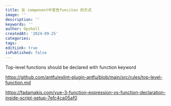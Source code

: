 ```yaml
---
title: 在 component中宣告funciton 的方式
image: ''
description: ''
keywords: ''
author: Opshell
createdAt: '2024-09-25'
categories: 
tags: 
editLink: true
isPublished: false
---
```

Top-level functions should be declared with function keyword

https://github.com/antfu/eslint-plugin-antfu/blob/main/src/rules/top-level-function.md

https://fadamakis.com/vue-3-function-expression-vs-function-declaration-inside-script-setup-7efc4ca05af0
